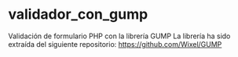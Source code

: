 # validador_con_gump
Validación de formulario PHP con la librería GUMP
La librería ha sido extraída del siguiente repositorio: https://github.com/Wixel/GUMP
